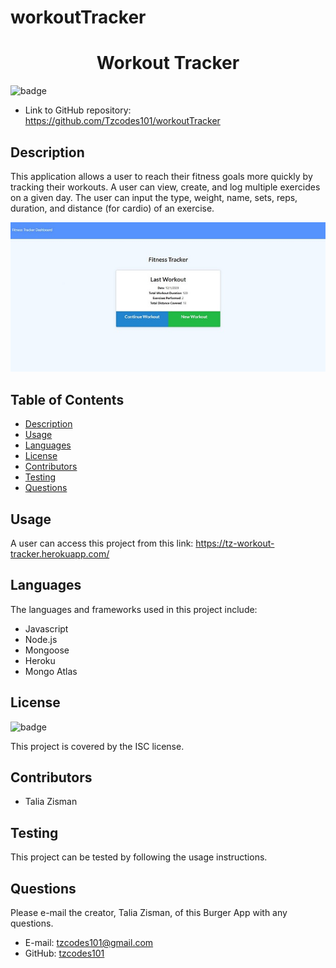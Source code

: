 # workoutTracker

<h1 align=center>Workout Tracker</h1>

![badge](https://img.shields.io/badge/license-ISC-brightgreen)

- Link to GitHub repository: https://github.com/Tzcodes101/workoutTracker

## Description
This application allows a user to reach their fitness goals more quickly by tracking their workouts. A user can view, create, and log multiple exercides on a given day. The user can input the type, weight, name, sets, reps, duration, and distance (for cardio) of an exercise.

![Image of application](./assets/fitnessTracker1Resize.jpg)



## Table of Contents
- [Description](#Description)
- [Usage](#Usage)
- [Languages](#Languages)
- [License](#License)
- [Contributors](#Contributors)
- [Testing](#Testing)
- [Questions](#Questions)


## Usage
A user can access this project from this link: https://tz-workout-tracker.herokuapp.com/

## Languages
The languages and frameworks used in this project include:
- Javascript
- Node.js
- Mongoose
- Heroku
- Mongo Atlas

## License
![badge](https://img.shields.io/badge/license-ISC-brightgreen)

This project is covered by the ISC license.

## Contributors
- Talia Zisman

## Testing
This project can be tested by following the usage instructions.

## Questions
Please e-mail the creator, Talia Zisman, of this Burger App with any questions.
- E-mail: tzcodes101@gmail.com
- GitHub: [tzcodes101](http://github.com/tzcodes101)